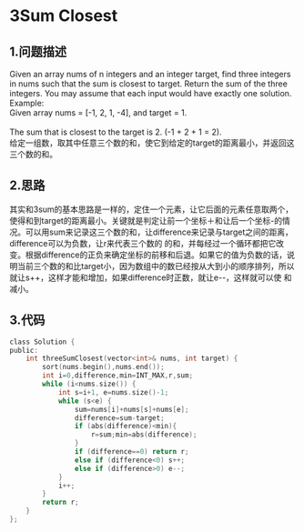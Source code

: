 3Sum Closest
===

1.问题描述
---

Given an array nums of n integers and an integer target, find three integers in nums such that the sum is closest to target. Return the sum of the three integers. You may assume that each input would have exactly one solution.<br>
Example:<br>
Given array nums = [-1, 2, 1, -4], and target = 1.<br>
<br>
The sum that is closest to the target is 2. (-1 + 2 + 1 = 2).<br>
给定一组数，取其中任意三个数的和，使它到给定的target的距离最小，并返回这三个数的和。

2.思路
---

其实和3sum的基本思路是一样的，定住一个元素，让它后面的元素任意取两个，使得和到target的距离最小。关键就是判定让前一个坐标＋和让后一个坐标-的情况。可以用sum来记录这三个数的和，让difference来记录与target之间的距离，difference可以为负数，让r来代表三个数的
的和，并每经过一个循环都把它改变。根据difference的正负来确定坐标的前移和后退。如果它的值为负数的话，说明当前三个数的和比target小，因为数组中的数已经按从大到小的顺序排列，所以就让s++，这样才能和增加，如果difference时正数，就让e--，这样就可以使
和减小。

3.代码
---

```c
class Solution {
public:
    int threeSumClosest(vector<int>& nums, int target) {
        sort(nums.begin(),nums.end());
        int i=0,difference,min=INT_MAX,r,sum;
        while (i<nums.size()) {
            int s=i+1, e=nums.size()-1;
            while (s<e) {
                sum=nums[i]+nums[s]+nums[e];
                difference=sum-target;
                if (abs(difference)<min){
                    r=sum;min=abs(difference);
                }
                if (difference==0) return r;
                else if (difference<0) s++;
                else if (difference>0) e--;
            }
            i++;
        }
        return r;
    }
};
```
